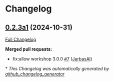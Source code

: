 # Changelog

## [0.2.3a1](https://github.com/OpenVoiceOS/skill-ovos-spelling/tree/0.2.3a1) (2024-10-31)

[Full Changelog](https://github.com/OpenVoiceOS/skill-ovos-spelling/compare/0.2.2...0.2.3a1)

**Merged pull requests:**

- fix:allow workshop 3.0.0 [\#7](https://github.com/OpenVoiceOS/skill-ovos-spelling/pull/7) ([JarbasAl](https://github.com/JarbasAl))



\* *This Changelog was automatically generated by [github_changelog_generator](https://github.com/github-changelog-generator/github-changelog-generator)*
